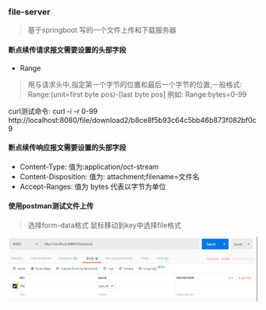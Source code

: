 ### file-server

> 基于springboot 写的一个文件上传和下载服务器

#### 断点续传请求报文需要设置的头部字段

* Range
> 用与请求头中,指定第一个字节的位置和最后一个字节的位置,一般格式:
Range:(unit=first byte pos)-[last byte pos] 例如: Range:bytes=0-99

curl测试命令: curl -i -r 0-99 http://localhost:8080/file/download2/b8ce8f5b93c64c5bb46b873f082bf0c9


#### 断点续传响应报文需要设置的头部字段

* Content-Type: 值为:application/oct-stream
* Content-Disposition: 值为: attachment;filename=文件名
* Accept-Ranges: 值为 bytes 代表以字节为单位

#### 使用postman测试文件上传
> 选择form-data格式 鼠标移动到key中选择file格式

![](photo/postman-file.png)

